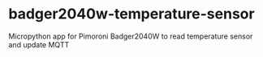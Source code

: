 # badger2040w-temperature-sensor
Micropython app for Pimoroni Badger2040W to read temperature sensor and update MQTT
